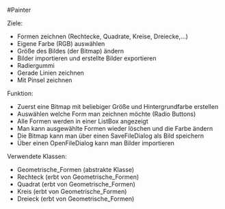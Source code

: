 #Painter

Ziele:
- Formen zeichnen (Rechtecke, Quadrate, Kreise, Dreiecke,...)
- Eigene Farbe (RGB) auswählen
- Größe des Bildes (der Bitmap) ändern
- Bilder importieren und erstellte Bilder exportieren
- Radiergummi
- Gerade Linien zeichnen
- Mit Pinsel zeichnen

Funktion:
- Zuerst eine Bitmap mit beliebiger Größe und Hintergrundfarbe erstellen
- Auswählen welche Form man zeichnen möchte (Radio Buttons)
- Alle Formen werden in einer ListBox angezeigt
- Man kann ausgewählte Formen wieder löschen und die Farbe ändern
- Die Bitmap kann man über einen SaveFileDialog als Bild speichern
- Über einen OpenFileDialog kann man Bilder importieren

Verwendete Klassen:
- Geometrische_Formen (abstrakte Klasse)
- Rechteck (erbt von Geometrische_Formen)
- Quadrat (erbt von Geometrische_Formen)
- Kreis (erbt von Geometrische_Formen)
- Dreieck (erbt von Geometrische_Formen)
